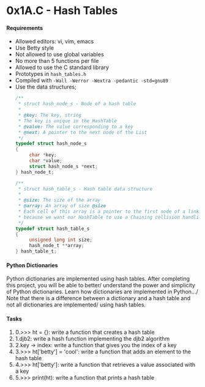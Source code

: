 # 0x1A.C - Hash Tables
#### Requirements
* Allowed editors: vi, vim, emacs
* Use Betty style
* Not allowed to use global variables
* No more than 5 functions per file
* Allowed to use the C standard library
* Prototypes in `hash_tables.h`
* Compiled with `-Wall -Werror -Wextra -pedantic -std=gnu89`
* Use the data structures;
    ```C
    /**
     * struct hash_node_s - Node of a hash table
     *
     * @key: The key, string
     * The key is unique in the HashTable
     * @value: The value corresponding to a key
     * @next: A pointer to the next node of the List
     */
    typedef struct hash_node_s
    {
         char *key;
         char *value;
         struct hash_node_s *next;
    } hash_node_t;
    
    /**
     * struct hash_table_s - Hash table data structure
     *
     * @size: The size of the array
     * @array: An array of size @size
     * Each cell of this array is a pointer to the first node of a linked list,
     * because we want our HashTable to use a Chaining collision handling
     */
    typedef struct hash_table_s
    {
         unsigned long int size;
         hash_node_t **array;
    } hash_table_t;
    ```

#### Python Dictionaries
Python dictionaries are implemented using hash tables. After completing this project, you will be able to better/
understand the power and simplicity of Python dictionaries. Learn how dictionaries are implemented in Python.../
Note that there is a difference between a dictionary and a hash table and not all dictionaries are implemented/
using hash tables.

#### Tasks
1. 0.>>> ht = {}: write a function that creates a hash table
2. 1.djb2: write a hash function implementing the djb2 algorithm
3. 2.key -> index: write a function that gives you the index of a key
4. 3.>>> ht['betty'] = 'cool': write a function that adds an element to the hash table
5. 4.>>> ht['betty']: write a function that retrieves a value associated with a key
6. 5.>>> print(ht): write a function that prints a hash table

